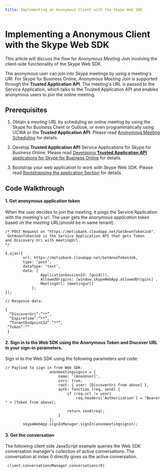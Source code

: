 ```yaml
---
title: Implementing an Anonymous Client with the Skype Web SDK
---
```

# Implementing a Anonymous Client with the Skype Web SDK

This article will discuss the flow for _Anonymous Meeting Join_ involving the client-side functionality
of the Skype Web SDK.  

The anonymous user can join into Skype meetings by using a meeting's URI. For Skype for Business Online,
_Anonymous Meeting Join_ is supported through the **Trusted Application API**. The meeting's URL is passed to the Service Application, which talks to the Trusted 
Application API and enables anonymous users to join the online meeting.



## Prerequisites

1. Obtain a _meeting URL_ by scheduling an online meeting 
by using the Skype for Business Client or Outlook, or even programmatically using 
UCWA or the **Trusted Application API**. Please read [Anonymous Meeting Scheduling](./AnonymousMeetingSchedule.md) for details. 

2. Develop **Trusted Application API** Service Applications for Skype for Business Online. Please read [ Developing **Trusted Application API** applications for Skype for Business Online](./AADS2S.md) for details.

3. Bootstrap your web application to work with Skype Web SDK. Please read [Bootstrapping the application Section](https://msdn.microsoft.com/skype/websdk/docs/gettingstarted#sectionSection2) for details.

## Code Walkthrough

#### 1. Get anonymous application token

When the user decides to join the meeting, it pings the Service Application with the meeting's url.
The user gets the _anonymous application token_ based on the _meeting URL_(should be in same tenant).

```
/* POST Request on "https://metiobank.cloudapp.net/GetAnonTokenJob".
 GetAnonTokenJob is the Service Application API that gets Token 
and Discovery Uri with meetingUrl.
*/ 

$.ajax({
        url: https://metiobank.cloudapp.net/GetAnonTokenJob,
        type: ‘post’,
        dataType: ‘text’,
        data: {
                ApplicationSessionId: [guid()],
                AllowedOrigins: [window.skypeWebApp.allowedOrigins] ,
                MeetingUrl: [meetingurl]
            }; 
});  

// Response data:

{
  “DiscoverUri”:”**”,
  “ExpireTime”:”**”,
  “TenantEndpointId”:”**”,
 “Token”:”” 
 }
```
#### 2. Sign in to the Web SDK using the Anonymous Token and Discover URL in your sign-in parameters.
Sign in to the Web SDK using the following parameters and code:

```
// Payload to sign in from Web SDK:
                    anonmeetingsignin = {
                        name: '[AnonUser]',
                        cors: true,
                        root: { user: [DiscoverUri from above] },
                        auth: function (req, send) {
                            if (req.url != user)
                                req.headers['Authorization'] = "Bearer " + [Token from above];
 
                            return send(req);
                        }
                    };
        skypeWebApp.signInManager.signIn(anonmeetingsignin);
```

#### 3. Get the conversation
The following client side JavaScript example queries the Web SDK conversation manager's
collection of active conversations. The conversation at index 0 directly gives us the active conversation.

```
 client.conversationsManager.conversations(0)
```


